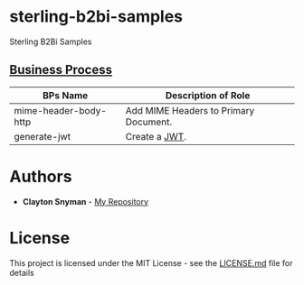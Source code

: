 # sterling-b2bi-samples
Sterling B2Bi Samples

## [Business Process](https://github.com/snymanc/ibm-sterling-b2bi-samples/tree/master/business-process)

| BPs Name                        |            Description of Role                                          |
|---------------------------------|-------------------------------------------------------------------------|
| mime-header-body-http           | Add MIME Headers to Primary Document.                                   |
| generate-jwt                    | Create a [JWT](https://jwt.io/).                                   |

# Authors

* **Clayton Snyman** - [My Repository](https://github.com/snymanc)


# License

This project is licensed under the MIT License - see the [LICENSE.md](https://github.com/snymanc/ibm-sterling-b2bi-samples/blob/master/LICENSE) file for details